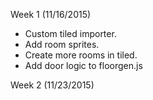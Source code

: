 Week 1 (11/16/2015)
* Custom tiled importer.
* Add room sprites.
* Create more rooms in tiled.
* Add door logic to floorgen.js

Week 2 (11/23/2015)
